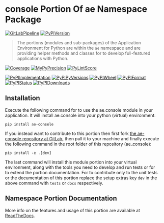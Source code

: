 <!--
  THIS FILE IS EXCLUSIVELY MAINTAINED IN THE AE ROOT PACKAGE. ANY CHANGES SHOULD BE DONE THERE.
  All changes will be deployed automatically to all the portions of this namespace package.
-->
# console Portion Of ae Namespace Package

[![GitLabPipeline](https://img.shields.io/gitlab/pipeline/ae-group/ae_console/master?logo=python)](
    https://gitlab.com/ae-group/ae_console)
[![PyPIVersion](https://img.shields.io/pypi/v/ae_console)](
    https://pypi.org/project/ae-console/#history)

>The portions (modules and sub-packages) of the Application Environment for Python are within
the `ae` namespace and are providing helper methods and classes for to develop
full-featured applications with Python.

[![Coverage](https://ae-group.gitlab.io/ae_console/coverage.svg)](
    https://ae-group.gitlab.io/ae_console/coverage/ae_console_py.html)
[![MyPyPrecision](https://ae-group.gitlab.io/ae_console/mypy.svg)](
    https://ae-group.gitlab.io/ae_console/lineprecision.txt)
[![PyLintScore](https://ae-group.gitlab.io/ae_console/pylint.svg)](
    https://ae-group.gitlab.io/ae_console/pylint.log)

[![PyPIImplementation](https://img.shields.io/pypi/implementation/ae_console)](
    https://pypi.org/project/ae-console/)
[![PyPIPyVersions](https://img.shields.io/pypi/pyversions/ae_console)](
    https://pypi.org/project/ae-console/)
[![PyPIWheel](https://img.shields.io/pypi/wheel/ae_console)](
    https://pypi.org/project/ae-console/)
[![PyPIFormat](https://img.shields.io/pypi/format/ae_console)](
    https://pypi.org/project/ae-console/)
[![PyPIStatus](https://img.shields.io/pypi/status/ae_console)](
    https://libraries.io/pypi/ae-console)
[![PyPIDownloads](https://img.shields.io/pypi/dm/ae_console)](
    https://pypi.org/project/ae-console/#files)


## Installation

Execute the following command for to use the ae.console module in your
application. It will install ae.console into your python (virtual) environment:
 
```shell script
pip install ae-console
```

If you instead want to contribute to this portion then first fork
[the ae-console repository at GitLab](https://gitlab.com/ae-group/ae_console "ae.console code repository"),
then pull it to your machine and finally execute the following command in the root folder
of this repository (ae_console):

```shell script
pip install -e .[dev]
```

The last command will install this module portion into your virtual environment, along with
the tools you need to develop and run tests or for to extend the portion documentation.
For to contribute only to the unit tests or the documentation of this portion replace
the setup extras key `dev` in the above command with `tests` or `docs` respectively.


## Namespace Portion Documentation

More info on the features and usage of this portion are available at
[ReadTheDocs](https://ae.readthedocs.io/en/latest/_autosummary/ae.console.html#module-ae.console
"ae_console documentation").

<!-- Common files version 0.0.33 deployed (with 0.0.33)
     to the ae_console module version 0.0.22.
-->